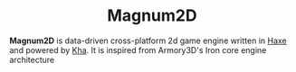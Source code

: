 <div align="center">
  <h1>Magnum2D</h1>
</div>

**Magnum2D** is data-driven cross-platform 2d game engine written in [Haxe](https://haxe.org/) and powered by [Kha](https://kha.tech/). It is inspired from Armory3D's Iron core engine architecture
